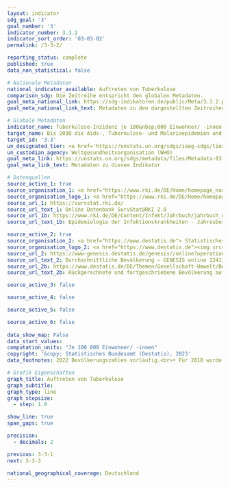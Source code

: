 ```yaml
---
layout: indicator    
sdg_goal: '3'    
goal_number: '3'    
indicator_number: 3.3.2    
indicator_sort_order: '03-03-02'    
permalink: /3-3-2/    

reporting_status: complete    
published: true    
data_non_statistical: false    

# Nationale Metadaten    
national_indicator_available: Auftreten von Tuberkulose    
comparison_sdg: Die Zeitreihe entspricht den globalen Metadaten.    
goal_meta_national_link: https://sdg-indikatoren.de/public/Meta/3.3.2.pdf
goal_meta_national_link_text: Metadaten zu den dargestellten Zeitreihen    

# Globale Metadaten    
indicator_name: Tuberkulose-Inzidenz je 100&nbsp;000 Einwohner/ -innen    
target_name: Bis 2030 die Aids-, Tuberkulose- und Malariaepidemien und die vernachlässigten Tropenkrankheiten beseitigen und Hepatitis, durch Wasser übertragene Krankheiten und andere übertragbare Krankheiten bekämpfen    
target_id: '3.3'    
un_designated_tier: <a href='https://unstats.un.org/sdgs/iaeg-sdgs/tier-classification/' title='Klicken Sie hier um weitere Informationen zur UN-Tier-Klassifikation zu erhalten.'  target='_blank'>Tier I</a>    
un_custodian_agency: Weltgesundheitsorganisation (WHO)    
goal_meta_link: https://unstats.un.org/sdgs/metadata/files/Metadata-03-03-02.pdf    
goal_meta_link_text: Metadaten zu diesem Indikator        

# Datenquellen
source_active_1: true
source_organisation_1: <a href="https://www.rki.de/DE/Home/homepage_node.html"> Robert Koch-Institut (RKI) </a>
source_organisation_logo_1: <a href="https://www.rki.de/DE/Home/homepage_node.html"><img src="https://g205sdgs.github.io/sdg-indicators/public/OrgImgDe/rki.png" alt="Logo rki" style="height:60px; width:148px"/></a>
source_url_1: https://survstat.rki.de/
source_url_text_1: Online Datenbank SurvStat@RKI 2.0
source_url_1b: https://www.rki.de/DE/Content/Infekt/Jahrbuch/jahrbuch_node.html
source_url_text_1b: Epidemiologie der Infektionskrankheiten - Jahresbericht

source_active_2: true
source_organisation_2: <a href="https://www.destatis.de"> Statistisches Bundesamt (Destatis) </a>
source_organisation_logo_2: <a href="https://www.destatis.de"><img src="https://g205sdgs.github.io/sdg-indicators/public/OrgImgDe/destatis.png" alt="Logo destatis" style="height:60px; width:148px"/></a>
source_url_2: https://www-genesis.destatis.de/genesis//online?operation=table&code=12411-0041
source_url_text_2: Durchschnittliche Bevölkerung – GENESIS online 12411-0041
source_url_2b: https://www.destatis.de/DE/Themen/Gesellschaft-Umwelt/Bevoelkerung/Bevoelkerungsstand/_inhalt.html#sprg233540
source_url_text_2b: Rückgerechnete und fortgeschriebene Bevölkerung auf Grundlage des Zensus 2011 - 1991 bis 2011

source_active_3: false

source_active_4: false

source_active_5: false

source_active_6: false
    
data_show_map: False    
data_start_values:     
computation_units: "Je 100 000 Einwohner/ -innen"    
copyright: '&copy; Statistisches Bundesamt (Destatis), 2023'    
data_footnotes: 2022 Bevölkerungszahlen vorläufig.<br>• Für 2010 wurde die Bevölkerung anhand des Zensus 2011 sowie der Wanderungs-, Geburten- und Sterbestatistiken zurückgerechnet.    

# Grafik Eigenschaften    
graph_title: Auftreten von Tuberkulose
graph_subtitle:     
graph_type: line
graph_stepsize: 
  - step: 1.0    

show_line: true
span_gaps: true

precision:
  - decimals: 2    

previous: 3-3-1    
next: 3-3-3    

national_geographical_coverage: Deutschland    
---
```


<span></span>